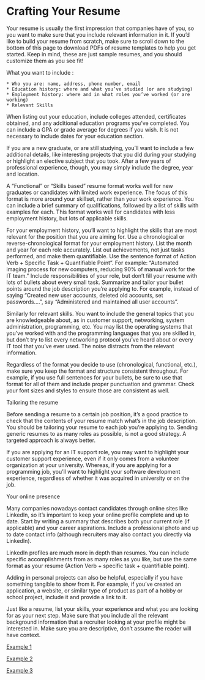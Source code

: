 <h1> Crafting Your Resume </h1>

Your resume is usually the first impression that companies have of you, so you want to make sure that you include relevant information in it. If you’d like to build your resume from scratch, make sure to scroll down to the bottom of this page to download PDFs of resume templates to help you get started. Keep in mind, these are just sample resumes, and you should customize them as you see fit!

What you want to include :

    * Who you are: name, address, phone number, email
    * Education history: where and what you’ve studied (or are studying)
    * Employment history: where and in what roles you’ve worked (or are working)
    * Relevant Skills

When listing out your education, include colleges attended, certificates obtained, and any additional education programs you’ve completed. You can include a GPA or grade average for degrees if you wish. It is not necessary to include dates for your education section.

If you are a new graduate, or are still studying, you’ll want to include a few additional details, like interesting projects that you did during your studying or highlight an elective subject that you took.  After a few years of professional experience, though, you may simply include the degree, year and location.

A “Functional” or “Skills based” resume format works well for new graduates or candidates with limited work experience. The focus of this format is more around your skillset, rather than your work experience. You can include a brief summary of qualifications, followed by a list of skills with examples for each. This format works well for candidates with less employment history, but lots of applicable skills.

For your employment history, you’ll want to highlight the skills that are most relevant for the position that you are aiming for. Use a chronological or reverse-chronological format for your employment history. List the month and year for each role accurately. List out achievements, not just tasks performed, and make them quantifiable. Use the sentence format of Action Verb + Specific Task + Quantifiable Point”. For example: “Automated imaging process for new computers, reducing 90% of manual work for the IT team.” Include responsibilities of your role, but don’t fill your resume with lots of bullets about every small task. Summarize and tailor your bullet points around the job description you’re applying to. For example, instead of saying “Created new user accounts, deleted old accounts, set passwords….”, say “Administered and maintained all user accounts”. 

Similarly for relevant skills.  You want to include the general topics that you are knowledgeable about, as in customer support, networking, system administration, programming, etc. You may list the operating systems that you’ve worked with and the programming languages that you are skilled in, but don’t try to list every networking protocol you’ve heard about or every IT tool that you’ve ever used.  The noise distracts from the relevant information.

Regardless of the format you decide to use (chronological, functional, etc.), make sure you keep the format and structure consistent throughout. For example, if you use full sentences for your bullets, be sure to use that format for all of them and include proper punctuation and grammar. Check your font sizes and styles to ensure those are consistent as well.  

Tailoring the resume

Before sending a resume to a certain job position, it’s a good practice to check that the contents of your resume match what’s in the job description. You should be tailoring your resume to each job you’re applying to. Sending generic resumes to as many roles as possible, is not a good strategy. A targeted approach is always better.

If you are applying for an IT support role, you may want to highlight your customer support experience, even if it only comes from a volunteer organization at your university.  Whereas, if you are applying for a programming job, you’ll want to highlight your software development experience, regardless of whether it was acquired in university or on the job.

Your online presence

Many companies nowadays contact candidates through online sites like LinkedIn, so it’s important to keep your online profile complete and up to date.  Start by writing a summary that describes both your current role (if applicable) and your career aspirations. Include a professional photo and up to date contact info (although recruiters may also contact you directly via LinkedIn).

LinkedIn profiles are much more in depth than resumes. You can include specific accomplishments from as many roles as you like, but use the same format as your resume (Action Verb + specific task + quantifiable point). 

Adding in personal projects can also be helpful, especially if you have something tangible to show from it. For example, if you’ve created an application, a website, or similar type of product as part of a hobby or school project, include it and provide a link to it.

Just like a resume, list your skills, your experience and what you are looking for as your next step. Make sure that you include all the relevant background information that a recruiter looking at your profile might be interested in. Make sure you are descriptive, don’t assume the reader will have context.

[Example 1]( https://d3c33hcgiwev3.cloudfront.net/Wq_49IADQrKv-PSAAyKySg_5b6029aa3cd94c36b6be61f775f78477_Resume-Example-1_Google-IT-Support.pdf?Expires=1592524800&Signature=Frqrzibb9fs-ST6OETKVBoPzlvtGkv-3-v3n4s-i6Ycz2qR6nZr8bXJEIAEXBhr6C~veE1g1llfMXVWCJ93e8B3-omfHYiPySmLXBqupQAo6XB9swkQoortmURe4PKkZ3E3NeYibEYjKWw49Oi63L0duL8WssvqteNaxMYYPMko_&Key-Pair-Id=APKAJLTNE6QMUY6HBC5A "Title")

[Example 2](https://d3c33hcgiwev3.cloudfront.net/QkoWidoNQ2aKFonaDcNmyA_834dd92a40464a87a5c52c14a0944334_Resume-Example-2_Google-IT-Support.pdf?Expires=1592524800&Signature=hzQhAkh4WGQLoodnT~KSd9-SmRcxC8AJgEZ9KXq0L-CE2KWkUb1pXoTpdPyQLbq0gtoUnLERqKoe4u4Qslo3alSjD1-Zr8GsopLfxmuDrfA8nfVCoRgDHHhEhaIDCPgBX3y8cIbFMGKtpKCXN-P4OOhfxrt3Wli0rjaLe2DeSvk_&Key-Pair-Id=APKAJLTNE6QMUY6HBC5A "Title")

[Example 3](https://d3c33hcgiwev3.cloudfront.net/i1TzQIl3SuaU80CJd9rmqQ_6a076e336e39414ab9f8720ab0c78d49_Resume-Example-3_Google-IT-Support-1-.pdf?Expires=1592524800&Signature=DBsiOLm38lSvmMJ5N3YrjW63cSZZ0QMvh7l4IY7BeSUtbf82q-8iF-YdOSgkEXcpuA-1bS0XMC2ORUje59nja~Sm48sXgzNzNNTozGExiQ068kXU2lo~SQ0QtzJ4mpiO9ItHOjorlhf6DdEa-VzvxYK4PpSTXjBXqb-~c7o3TCk_&Key-Pair-Id=APKAJLTNE6QMUY6HBC5A "Title")
